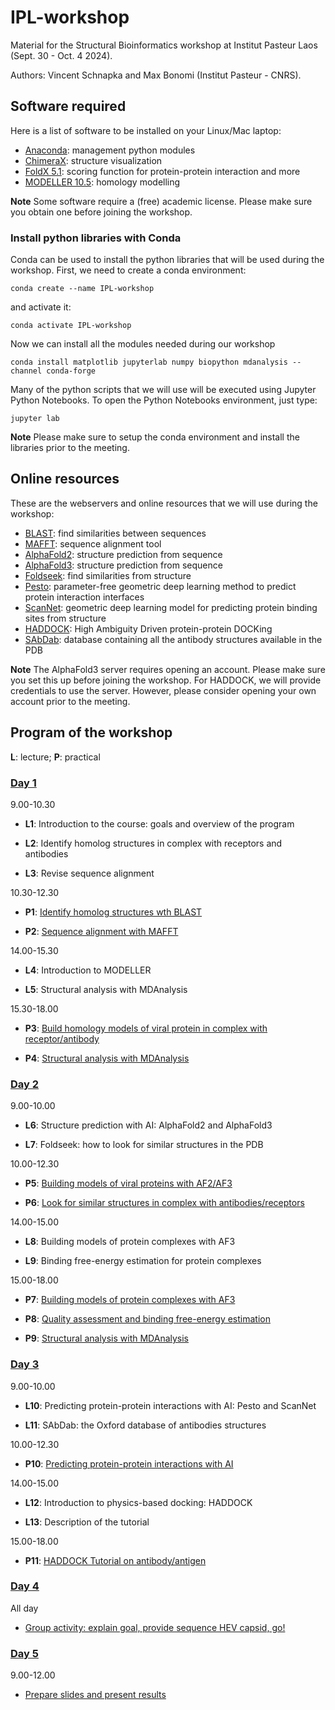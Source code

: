# IPL-workshop

Material for the Structural Bioinformatics workshop at Institut Pasteur Laos (Sept. 30 - Oct. 4 2024).

Authors: Vincent Schnapka and Max Bonomi (Institut Pasteur - CNRS).

## Software required

Here is a list of software to be installed on your Linux/Mac laptop:

* [Anaconda](https://www.anaconda.com/): management python modules
* [ChimeraX](https://www.cgl.ucsf.edu/chimerax/): structure visualization
* [FoldX 5.1](https://foldxsuite.crg.eu/): scoring function for protein-protein interaction and more
* [MODELLER 10.5](https://salilab.org/modeller/): homology modelling

**Note** Some software require a (free) academic license. Please make sure you obtain one before joining the workshop.

### Install python libraries with Conda

Conda can be used to install the python libraries that will be used during the workshop.
First, we need to create a conda environment:
```
conda create --name IPL-workshop
```
and activate it:
```
conda activate IPL-workshop
```
Now we can install all the modules needed during our workshop
```
conda install matplotlib jupyterlab numpy biopython mdanalysis --channel conda-forge
```

Many of the python scripts that we will use will be executed using Jupyter Python Notebooks.
To open the Python Notebooks environment, just type:
```
jupyter lab
```

**Note** Please make sure to setup the conda environment and install the libraries prior to the meeting.

## Online resources

These are the webservers and online resources that we will use during the workshop:

* [BLAST](https://blast.ncbi.nlm.nih.gov/Blast.cgi): find similarities between sequences 
* [MAFFT](https://mafft.cbrc.jp/alignment/server/index.html): sequence alignment tool
* [AlphaFold2](https://colab.research.google.com/github/sokrypton/ColabFold/blob/main/AlphaFold2.ipynb): structure prediction from sequence
* [AlphaFold3](https://alphafoldserver.com/about): structure prediction from sequence
* [Foldseek](https://search.foldseek.com/search): find similarities from structure
* [Pesto](https://pesto.epfl.ch/): parameter-free geometric deep learning method to predict protein interaction interfaces
* [ScanNet](http://bioinfo3d.cs.tau.ac.il/ScanNet/): geometric deep learning model for predicting protein binding sites from structure 
* [HADDOCK](https://www.bonvinlab.org/education/HADDOCK24/HADDOCK24-antibody-antigen-basic/): High Ambiguity Driven protein-protein DOCKing
* [SAbDab](https://opig.stats.ox.ac.uk/webapps/sabdab-sabpred/sabdab): database containing all the antibody structures available in the PDB

**Note** The AlphaFold3 server requires opening an account. Please make sure you set this up before joining the workshop.
For HADDOCK, we will provide credentials to use the server. However, please consider opening your own account prior to the meeting.

## Program of the workshop

**L**: lecture; **P**: practical

### [Day 1](DAY-1/README.md)

9.00-10.30

*   **L1**:  Introduction to the course: goals and overview of the program

*   **L2**:  Identify homolog structures in complex with receptors and antibodies

*   **L3**:  Revise sequence alignment

10.30-12.30 

*   **P1**: [Identify homolog structures wth BLAST](DAY-1/README.md#P1)

*   **P2**: [Sequence alignment with MAFFT](DAY-1/README.md#P2)

14.00-15.30

*   **L4**: Introduction to MODELLER

*   **L5**: Structural analysis with MDAnalysis

15.30-18.00

*   **P3**: [Build homology models of viral protein in complex with receptor/antibody](DAY-1/README.md#P3)

*   **P4**: [Structural analysis with MDAnalysis](DAY-1/README.md#P4)

### [Day 2](DAY-2/README.md) 

9.00-10.00 

*   **L6**: Structure prediction with AI: AlphaFold2 and AlphaFold3

*   **L7**: Foldseek: how to look for similar structures in the PDB
 
10.00-12.30

*   **P5**: [Building models of viral proteins with AF2/AF3](DAY-2/README.md#P5)

*   **P6**: [Look for similar structures in complex with antibodies/receptors](DAY-2/README.md#P6)

14.00-15.00

*   **L8**: Building models of protein complexes with AF3

*   **L9**: Binding free-energy estimation for protein complexes

15.00-18.00

*   **P7**: [Building models of protein complexes with AF3](DAY-2/README.md#P7) 

*   **P8**: [Quality assessment and binding free-energy estimation](DAY-2/README.md#P8)

*   **P9**: [Structural analysis with MDAnalysis](DAY-2/README.md#P9)

### [Day 3](DAY-3/README.md)

9.00-10.00 

*    **L10**: Predicting protein-protein interactions with AI: Pesto and ScanNet

*    **L11**: SAbDab: the Oxford database of antibodies structures

10.00-12.30

*    **P10**: [Predicting protein-protein interactions with AI](DAY-3/README.md#P10)

14.00-15.00

*    **L12**: Introduction to physics-based docking: HADDOCK

*    **L13**: Description of the tutorial

15.00-18.00

*   **P11**: [HADDOCK Tutorial on antibody/antigen](DAY-3/README.md#P11)

### [Day 4](DAY-4/README.md)

All day

* [Group activity: explain goal, provide sequence HEV capsid, go!](DAY-4/README.md#group)
 
### [Day 5](DAY-5/README.md) 

9.00-12.00

* [Prepare slides and present results](DAY-5/README.md#results)

